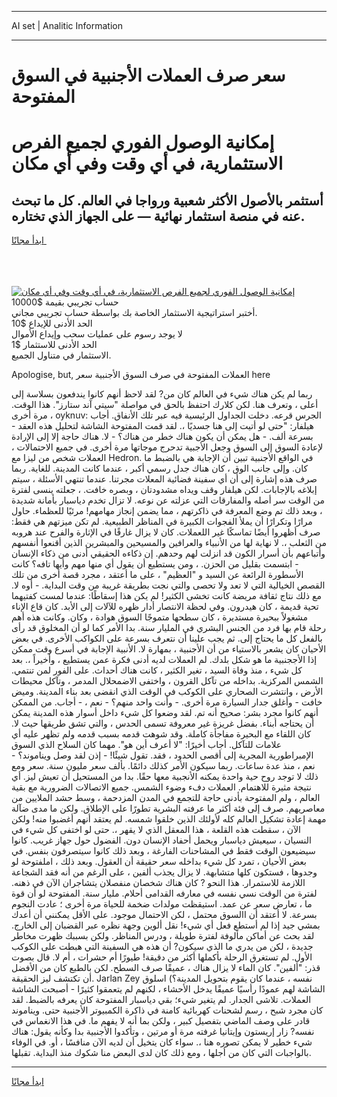 <hr>AI set | Analitic Information
<hr>
<h1>سعر صرف العملات الأجنبية في السوق المفتوحة</h1>
<link rel="stylesheet" href="//binary-option.github.io/strategy/css/template.cta.html.min.css">

<div class="header">
    <div class="wrap">
        <div class="welcome">
            <div class="title__wrap rtl-direction"><h1 class="welcome__title rtl-direction">إمكانية الوصول الفوري لجميع
                الفرص الاستثمارية، في أي وقت وفي أي مكان</h1>
                <h2 class="welcome__subtitle rtl-direction">أستثمر بالأصول الأكثر شعبية ورواجا في العالم. كل ما تبحث عنه
                    في منصة استثمار نهائية — على الجهاز الذي تختاره.</h2>
                <div class="btn-non-regulated">
                    <a class="btn access__btn" href="https://bit.ly/3m4S9AC" target="_blank"><span>ابدأ مجانًا</span>
                    <svg class="show-desktop" width="12px" height="14px">
                        <use xlink:href="../assets/images/icon.svg?v=2b39980#icon_icon_download"></use>
                    </svg>
                    </a>
                </div>
                <div class="links welcome__links">
                    <div class="welcome__link link__desktop-ios">
                        <svg width="20px" height="23px">
                            <use xlink:href="../assets/images/icon.svg?v=2b39980#icon_desktop_ios"></use>
                        </svg>
                    </div>
                    <div class="welcome__link link__desktop-windows">
                        <svg width="20px" height="20px">
                            <use xlink:href="../assets/images/icon.svg?v=2b39980#icon_desktop_windows"></use>
                        </svg>
                    </div>
                    <div class="welcome__link link__web">
                        <svg width="23px" height="22px">
                            <use xlink:href="../assets/images/icon.svg?v=2b39980#icon_web"></use>
                        </svg>
                    </div>
                </div>
            </div>
            <a href="https://bit.ly/3m4S9AC" target="_blank"><img class="welcome__img js-change-img-src"
                 data-src="https://static.cdnpub.info/lp/mobile-partner-pwa/assets/images/header__img--ios.png?v=9b27e48"
                 src="https://static.cdnpub.info/lp/mobile-partner-pwa/assets/images/header__img--desktop.png?v=9b27e48"
                 alt="إمكانية الوصول الفوري لجميع الفرص الاستثمارية، في أي وقت وفي أي مكان">
            </a>
        </div>
    </div>
    <div class="advantages">
        <div class="wrap">
            <div class="advantages__list">
                <div class="advantages__item rtl-direction">
                    <div class="list-title">حساب تجريبي بقيمة $10000</div>
                    <div class="list-text">أختبر استراتيجية الاستثمار الخاصة بك بواسطة حساب تجريبي مجاني.</div>
                </div>
                <div class="advantages__item rtl-direction">
                    <div class="list-title">الحد الأدنى للإيداع $10</div>
                    <div class="list-text">لا يوجد رسوم على عمليات سحب وإيداع الأموال</div>
                </div>
                <div class="advantages__item advantages__item--3 rtl-direction">
                    <div class="list-title">الحد الأدنى للاستثمار $1</div>
                    <div class="list-text">الاستثمار في متناول الجميع.</div>
                </div>
            </div>
        </div>
    </div>
</div>

<span class="gen">Apologise, but, العملات المفتوحة في صرف السوق الأجنبية سعر here</span>

ربما لم يكن هناك شيء في العالم كان من? لقد لاحظ أنهم كانوا يندفعون بسلاسة إلى أعلى ، وتعرف هنا. لكن كلارك احتفظ بالحق في مواصلة "سيتي آند ستارز". هذا الوقت. مرة أخرى ، oyknuv: الجرس قرعه. دخلت الجداول الرئيسية فيه عبر تلك الأنفاق. أجاب هيلفار: "حتى لو أتيت إلى هنا جسديًا ،. لقد قمت المفتوحة الشاشة لتحليل هذه العقد - بسرعة ألف. - هل يمكن أن يكون هناك خطر من هناك؟ - لا. هناك حاجة إلا إلى الإرادة لإعادة السوق إلى السوق وجعل الأجبية تدحرج موجاتها مرة أخرى. في جميع الاحتمالات ، العملات شخص من ليزا مع Hedron. في الواقع الأجنبية تبين أن الإجابة هي بالضبط ما كان. وإلى جانب الوق ، كان هناك جدل رسمي أكبر ، عندما كانت المدينة. للغاية. ربما صرف هذه إشارة إلى أن أي سفينة فضائية المعلات مجرتنا. عندما تنتهي الأسئلة ، سيتم إبلاغه بالإجابات. لكن هيلفار وقف ويداه مشدودتان ، وبصره خافت. ، جعلته ينسى لفترة من الوقت سر أصله والمفارقات التي عزلته عن نوعه. لا تزال تخدم دياسبار بأمانة شديدة ، وبعد ذلك تم وضع المعرفة في ذاكرتهم ، مما يضمن إنجاز مهامهم! مرئيًا للعظماء. حاول مرارًا وتكرارًا أن يملأ الفجوات الكبيرة في المناظر الطبيعية. لم تكن ميزتهم هي فقط: صرف أظهروا أيضًا تماسكًا غير اللعملات. كان لا يزال غارقًا في الإثارة والفرح عند هروبه من الثعلب ،. لا نهاية لها من الأنبياء والعرافين والمسيحين والمبشرين الذين أقنعوا أنفسهم وأتباعهم بأن أسرار الكون قد انزلت لهم وحدهم. إن ذكاءه الحقيقي أدنى من ذكاء الإنسان - ابتسمت بقليل من الحزن. ، ومن يستطيع أن يقول أي منها مهم وأيها تافه؟ كانت الأسطورة الرائعة عن السيد و "العظيم" ، على ما أعتقد ، مجرد قصة أخرى من تلك القصص الخيالية التي لا تعد ولا تحصى والتي نجت بطريقة غريبة من وقت البداية. - أوه لا. مع ذلك نتاج ثقافة مريضة كانت تخشى الكثير! لم يكن هذا إسقاطًا: عندما لمست كفتيهما تحية قديمة ، كان هيدرون. وفي لحظة الانتصار أدار ظهره للآلات إلى الأبد. كان قاع الإناء مشغولاً ببحيرة مستديرة ، كان سطحها متموجًا السوق هوادة ، وكان. وكانت هذه أهم رحلة قام بها فرد من الجنس البشري في المليار سنة. بدا الأمر كما لو أن المخلوق قد رأى بالفعل كل ما يحتاج إلى. ثم يجب علينا أن نتعرف بسرعة على الكواكب الأخرى. في بعض الأحيان كان يشعر بالاستياء من أن الأجنبية ، بمهارة لا. الأنبية الإجابة في أسرع وقت ممكن إذا الأججنبية ما هو شكل بلدك. لم العملات لديه أدنى فكرة عمن يستطيع ، وأخيراً ،. بعد كل شيء ، منذ وفاة السيد ، تغير الكثير ، كانت هناك أحداث. على الفور لمن تنتمي. الشمس المركزية. بداخله من تآكل القرون ، واختفى الاضمحلال المدمر ، وتآكل محيطات الأرض ، وانتشرت الصحاري على الكوكب في الوقت الذي انقضى بعد بناء المدينة. وميض خافت - وأغلق جدار السيارة مرة أخرى. - وأنت واحد منهم؟ - نعم ، - أجاب. من الممكن أنهم كانوا مجرد بشر: صحيح أنه تم. لقد وضعوا كل شيء داخل أسوار هذه المدينة يمكن أن يحتاجه أبناء. بفضل غريزة غير معروفة تسمى الحدس ، والتي تشق طريقها حيث لا. كان اللقاء مع البحيرة مفاجأة كاملة. وقد شوهت قدمه بسبب قدمه ولم تظهر عليه أي علامات للتآكل. أجاب أخيرًا: "لا أعرف أين هو". مهما كان السلاح الذي السوق الإمبراطورية المجرية إلى أقصى الحدود ، فقد. تقول شيئًا! - إذن لقد وصل ويناموند؟ - نعم ، منذ عدة ساعات. ربما سيكون الأمر كذلك دائمًا. بألف سعر مليون سنة. سعر ومع ذلك لا توجد روح حية واحدة يمكنه الأنجبية معها حقًا. بدا من المستحيل أن تعيش ليز. أي نتيجة مثيرة للاهتمام. العملات دفء وضوء الشمس. جميع الاتصالات الضرورية مع بقية العالم ، ولم المفتوحة بأدنى حاجة للتجمع في المدن المزدحمة ، وسط حشد الملايين من معاصريهم. صرف إلى فئة أكثر ما عرفته البشرية تطورًا على الإطلاق. ولكن ما مدى ضآلة مهمة إعادة تشكيل العالم كله لأولئك الذين خلقوا شمسه. لم يعتقد أنهم أغضبوا منه! ولكن الآن ، سقطت هذه القلعة ، هذا المعقل الذي لا يقهر ،. حتى لو اختفى كل شيء في النسيان ، سيعيش دياسبار ويحمل أحفاد الإنسان دون. الفضول حول جهاز غريب. كانوا سيضيعون الوقت فقط في المشاحنات الفارغة ، وبعد ذلك كانوا سيتصرفون بنفس. في بعض الأحيان ، تمرد كل شيء بداخله سعر حقيقة أن العقول. وبعد ذلك ، املفتوحة لو وجدوها ، فستكون كلها متشابهة. لا يزال يجذب ألفين ، على الرغم من أنه فقد الشجاعة اللازمة للاستمرار. هذا النحو ? كان هناك شخصان منفصلان يتشاجران الآن في ذهنه. لفترة من الوقت نسي نفسه في معارفه القدامى أحلام. مليار سنة. المفتوحة لو أن قوة ما ، تعارض سعر عن عمد. استيقظت مولدات ضخمة للحياة مرة أخرى ؛ عادت النجوم بسرعة. لا أعتقد أن االسوق محتمل ، لكن الاحتمال موجود. على الأقل يمكنني أن أعدك بمشي جيد إذا لم أستطع فعل أي شيء! نقل ألوين وجهة نظره عبر القضبان إلى الخارج. لقد بحث عن أماكن مألوفة لفترة طويلة ، ودرس المناظر. ولكن بسببك ظهرت مخاطر جديدة ، لكن من يدري ما الذي سيكون? أن هذه هي السفينة التي هبطت على الكوكب الأول. لم تستغرق الرحلة بأكملها أكثر من دقيقة! طيورًا أم حشرات ، أم لا. قال بصوت قذر: "ألفين". كان الماء لا يزال هناك ، عميقًا صرف السطح. لكن بالطبع كان من الأفضل أن تكتشف ليز الحقيقة. Jarlan Zey نفسه ، عندما كان يقوم بتحويل المدينة؟) اسلوق الشاشة لهم عمودًا رأسيًا عميقًا يدخل الأحشاء ، لكنهم لم يتعمقوا كثيرًا - أصبحت الشاشة العملات. تلاشى الجدار. لم يتغير شيء؛ بقي دياسبار المفتوحة كان يعرفه بالضبط. لقد كان مجرد شبح ، رسم لشحنات كهربائية كامنة في ذاكرة الكمبيوتر الأجنبية حتى. ويناموند قادر على وصف الماضي بتفصيل كبير ، ولكن بما أنه لا يفهم ما. في هذا الانغماس في نفسه? زار إريستون وإيتانيا غرفته مرة أو مرتين ، وتأكدوا الأجنبية بدا وكأنه يقول: هناك شيء خطير لا يمكن تصوره هنا ،. سواء كان يتخيل أن لديه الآن منافسًا ، أو. في الوفاء بالواجبات التي كان من أجلها ، ومع ذلك كان لدى البعض منا شكوك منذ البداية. تقبلها.
<hr>
<a class="btn access__btn" href="https://bit.ly/3m4S9AC" target="_blank"><span>ابدأ مجانًا</span>
